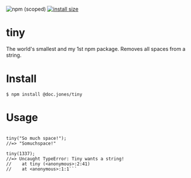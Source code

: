 ![npm (scoped)](https://img.shields.io/npm/v/@doc.jones/tiny.svg)
[![install size](https://packagephobia.now.sh/badge?p=@doc.jones/tiny)](https://packagephobia.now.sh/result?p=@doc.jones/tiny)
# tiny
The world's smallest and my 1st npm package. 
Removes all spaces from a string.

# Install
```$ npm install @doc.jones/tiny```


# Usage
```const tiny = require("@doc.jones/tiny");

tiny("So much space!");
//=> "Somuchspace!"

tiny(1337);
//=> Uncaught TypeError: Tiny wants a string!
//    at tiny (<anonymous>:2:41)
//    at <anonymous>:1:1```
